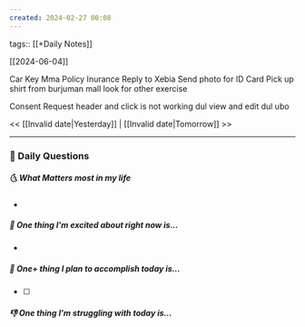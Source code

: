 ```yaml
---
created: 2024-02-27 00:08
---
```

tags:: [[+Daily Notes]]

[[2024-06-04]]

Car Key
Mma Policy Inurance
Reply to Xebia
Send photo for ID Card
Pick up shirt from burjuman mall
look for other exercise

Consent Request header and click is not working
dul view and edit
dul ubo



<< [[Invalid date|Yesterday]] | [[Invalid date|Tomorrow]] >>

---
### 📅 Daily Questions
##### 🌜 What Matters most in my life
- 

##### 🙌 One thing I'm excited about right now is...
- 

##### 🚀 One+ thing I plan to accomplish today is...
- [ ] 

##### 👎 One thing I'm struggling with today is...
